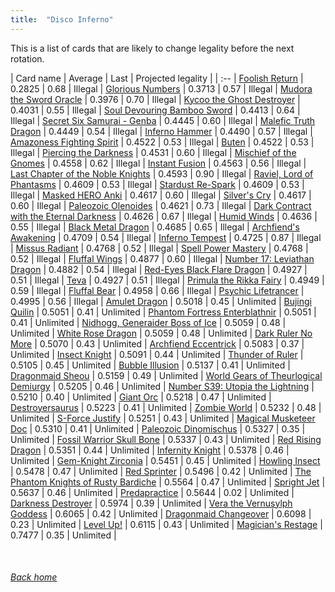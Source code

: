 ```yaml
---
title:  "Disco Inferno"
---
```


This is a list of cards that are likely to change legality before the next rotation.

| Card name | Average | Last | Projected legality |
| :-- |
[Foolish Return](https://db.ygoprodeck.com/card/?search=Foolish%20Return) | 0.2825 | 0.68 | Illegal |
[Glorious Numbers](https://db.ygoprodeck.com/card/?search=Glorious%20Numbers) | 0.3713 | 0.57 | Illegal |
[Mudora the Sword Oracle](https://db.ygoprodeck.com/card/?search=Mudora%20the%20Sword%20Oracle) | 0.3976 | 0.70 | Illegal |
[Kycoo the Ghost Destroyer](https://db.ygoprodeck.com/card/?search=Kycoo%20the%20Ghost%20Destroyer) | 0.4031 | 0.55 | Illegal |
[Soul Devouring Bamboo Sword](https://db.ygoprodeck.com/card/?search=Soul%20Devouring%20Bamboo%20Sword) | 0.4413 | 0.64 | Illegal |
[Secret Six Samurai - Genba](https://db.ygoprodeck.com/card/?search=Secret%20Six%20Samurai%20-%20Genba) | 0.4445 | 0.60 | Illegal |
[Malefic Truth Dragon](https://db.ygoprodeck.com/card/?search=Malefic%20Truth%20Dragon) | 0.4449 | 0.54 | Illegal |
[Inferno Hammer](https://db.ygoprodeck.com/card/?search=Inferno%20Hammer) | 0.4490 | 0.57 | Illegal |
[Amazoness Fighting Spirit](https://db.ygoprodeck.com/card/?search=Amazoness%20Fighting%20Spirit) | 0.4522 | 0.53 | Illegal |
[Buten](https://db.ygoprodeck.com/card/?search=Buten) | 0.4522 | 0.53 | Illegal |
[Piercing the Darkness](https://db.ygoprodeck.com/card/?search=Piercing%20the%20Darkness) | 0.4531 | 0.60 | Illegal |
[Mischief of the Gnomes](https://db.ygoprodeck.com/card/?search=Mischief%20of%20the%20Gnomes) | 0.4558 | 0.62 | Illegal |
[Instant Fusion](https://db.ygoprodeck.com/card/?search=Instant%20Fusion) | 0.4563 | 0.56 | Illegal |
[Last Chapter of the Noble Knights](https://db.ygoprodeck.com/card/?search=Last%20Chapter%20of%20the%20Noble%20Knights) | 0.4593 | 0.90 | Illegal |
[Raviel, Lord of Phantasms](https://db.ygoprodeck.com/card/?search=Raviel,%20Lord%20of%20Phantasms) | 0.4609 | 0.53 | Illegal |
[Stardust Re-Spark](https://db.ygoprodeck.com/card/?search=Stardust%20Re-Spark) | 0.4609 | 0.53 | Illegal |
[Masked HERO Anki](https://db.ygoprodeck.com/card/?search=Masked%20HERO%20Anki) | 0.4617 | 0.60 | Illegal |
[Silver's Cry](https://db.ygoprodeck.com/card/?search=Silver's%20Cry) | 0.4617 | 0.60 | Illegal |
[Paleozoic Olenoides](https://db.ygoprodeck.com/card/?search=Paleozoic%20Olenoides) | 0.4621 | 0.73 | Illegal |
[Dark Contract with the Eternal Darkness](https://db.ygoprodeck.com/card/?search=Dark%20Contract%20with%20the%20Eternal%20Darkness) | 0.4626 | 0.67 | Illegal |
[Humid Winds](https://db.ygoprodeck.com/card/?search=Humid%20Winds) | 0.4636 | 0.55 | Illegal |
[Black Metal Dragon](https://db.ygoprodeck.com/card/?search=Black%20Metal%20Dragon) | 0.4685 | 0.65 | Illegal |
[Archfiend's Awakening](https://db.ygoprodeck.com/card/?search=Archfiend's%20Awakening) | 0.4709 | 0.54 | Illegal |
[Inferno Tempest](https://db.ygoprodeck.com/card/?search=Inferno%20Tempest) | 0.4725 | 0.87 | Illegal |
[Missus Radiant](https://db.ygoprodeck.com/card/?search=Missus%20Radiant) | 0.4768 | 0.52 | Illegal |
[Spell Power Mastery](https://db.ygoprodeck.com/card/?search=Spell%20Power%20Mastery) | 0.4768 | 0.52 | Illegal |
[Fluffal Wings](https://db.ygoprodeck.com/card/?search=Fluffal%20Wings) | 0.4877 | 0.60 | Illegal |
[Number 17: Leviathan Dragon](https://db.ygoprodeck.com/card/?search=Number%2017:%20Leviathan%20Dragon) | 0.4882 | 0.54 | Illegal |
[Red-Eyes Black Flare Dragon](https://db.ygoprodeck.com/card/?search=Red-Eyes%20Black%20Flare%20Dragon) | 0.4927 | 0.51 | Illegal |
[Teva](https://db.ygoprodeck.com/card/?search=Teva) | 0.4927 | 0.51 | Illegal |
[Primula the Rikka Fairy](https://db.ygoprodeck.com/card/?search=Primula%20the%20Rikka%20Fairy) | 0.4949 | 0.59 | Illegal |
[Fluffal Bear](https://db.ygoprodeck.com/card/?search=Fluffal%20Bear) | 0.4958 | 0.66 | Illegal |
[Psychic Lifetrancer](https://db.ygoprodeck.com/card/?search=Psychic%20Lifetrancer) | 0.4995 | 0.56 | Illegal |
[Amulet Dragon](https://db.ygoprodeck.com/card/?search=Amulet%20Dragon) | 0.5018 | 0.45 | Unlimited |
[Bujingi Quilin](https://db.ygoprodeck.com/card/?search=Bujingi%20Quilin) | 0.5051 | 0.41 | Unlimited |
[Phantom Fortress Enterblathnir](https://db.ygoprodeck.com/card/?search=Phantom%20Fortress%20Enterblathnir) | 0.5051 | 0.41 | Unlimited |
[Nidhogg, Generaider Boss of Ice](https://db.ygoprodeck.com/card/?search=Nidhogg,%20Generaider%20Boss%20of%20Ice) | 0.5059 | 0.48 | Unlimited |
[White Rose Dragon](https://db.ygoprodeck.com/card/?search=White%20Rose%20Dragon) | 0.5059 | 0.48 | Unlimited |
[Dark Ruler No More](https://db.ygoprodeck.com/card/?search=Dark%20Ruler%20No%20More) | 0.5070 | 0.43 | Unlimited |
[Archfiend Eccentrick](https://db.ygoprodeck.com/card/?search=Archfiend%20Eccentrick) | 0.5083 | 0.37 | Unlimited |
[Insect Knight](https://db.ygoprodeck.com/card/?search=Insect%20Knight) | 0.5091 | 0.44 | Unlimited |
[Thunder of Ruler](https://db.ygoprodeck.com/card/?search=Thunder%20of%20Ruler) | 0.5105 | 0.45 | Unlimited |
[Bubble Illusion](https://db.ygoprodeck.com/card/?search=Bubble%20Illusion) | 0.5137 | 0.41 | Unlimited |
[Dragonmaid Sheou](https://db.ygoprodeck.com/card/?search=Dragonmaid%20Sheou) | 0.5159 | 0.49 | Unlimited |
[World Gears of Theurlogical Demiurgy](https://db.ygoprodeck.com/card/?search=World%20Gears%20of%20Theurlogical%20Demiurgy) | 0.5205 | 0.46 | Unlimited |
[Number S39: Utopia the Lightning](https://db.ygoprodeck.com/card/?search=Number%20S39:%20Utopia%20the%20Lightning) | 0.5210 | 0.40 | Unlimited |
[Giant Orc](https://db.ygoprodeck.com/card/?search=Giant%20Orc) | 0.5218 | 0.47 | Unlimited |
[Destroyersaurus](https://db.ygoprodeck.com/card/?search=Destroyersaurus) | 0.5223 | 0.41 | Unlimited |
[Zombie World](https://db.ygoprodeck.com/card/?search=Zombie%20World) | 0.5232 | 0.48 | Unlimited |
[S-Force Justify](https://db.ygoprodeck.com/card/?search=S-Force%20Justify) | 0.5251 | 0.43 | Unlimited |
[Magical Musketeer Doc](https://db.ygoprodeck.com/card/?search=Magical%20Musketeer%20Doc) | 0.5310 | 0.41 | Unlimited |
[Paleozoic Dinomischus](https://db.ygoprodeck.com/card/?search=Paleozoic%20Dinomischus) | 0.5327 | 0.35 | Unlimited |
[Fossil Warrior Skull Bone](https://db.ygoprodeck.com/card/?search=Fossil%20Warrior%20Skull%20Bone) | 0.5337 | 0.43 | Unlimited |
[Red Rising Dragon](https://db.ygoprodeck.com/card/?search=Red%20Rising%20Dragon) | 0.5351 | 0.44 | Unlimited |
[Infernity Knight](https://db.ygoprodeck.com/card/?search=Infernity%20Knight) | 0.5378 | 0.46 | Unlimited |
[Gem-Knight Zirconia](https://db.ygoprodeck.com/card/?search=Gem-Knight%20Zirconia) | 0.5451 | 0.45 | Unlimited |
[Howling Insect](https://db.ygoprodeck.com/card/?search=Howling%20Insect) | 0.5478 | 0.47 | Unlimited |
[Red Sprinter](https://db.ygoprodeck.com/card/?search=Red%20Sprinter) | 0.5496 | 0.42 | Unlimited |
[The Phantom Knights of Rusty Bardiche](https://db.ygoprodeck.com/card/?search=The%20Phantom%20Knights%20of%20Rusty%20Bardiche) | 0.5564 | 0.47 | Unlimited |
[Spright Jet](https://db.ygoprodeck.com/card/?search=Spright%20Jet) | 0.5637 | 0.46 | Unlimited |
[Predapractice](https://db.ygoprodeck.com/card/?search=Predapractice) | 0.5644 | 0.02 | Unlimited |
[Darkness Destroyer](https://db.ygoprodeck.com/card/?search=Darkness%20Destroyer) | 0.5974 | 0.39 | Unlimited |
[Vera the Vernusylph Goddess](https://db.ygoprodeck.com/card/?search=Vera%20the%20Vernusylph%20Goddess) | 0.6065 | 0.42 | Unlimited |
[Dragonmaid Changeover](https://db.ygoprodeck.com/card/?search=Dragonmaid%20Changeover) | 0.6098 | 0.23 | Unlimited |
[Level Up!](https://db.ygoprodeck.com/card/?search=Level%20Up!) | 0.6115 | 0.43 | Unlimited |
[Magician's Restage](https://db.ygoprodeck.com/card/?search=Magician's%20Restage) | 0.7477 | 0.35 | Unlimited |

<br>

###### [Back home](index)